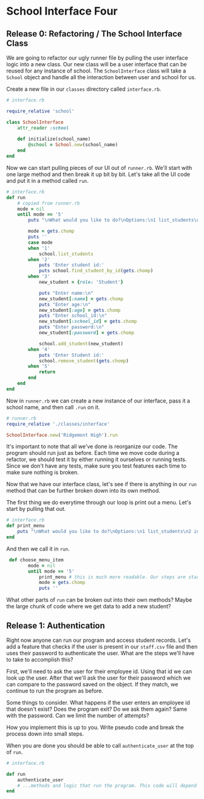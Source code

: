 # School Interface Four

## Release 0: Refactoring / The School Interface Class 

We are going to refactor our ugly runner file by pulling the user interface logic into a new class. Our new class will be a user interface that can be reused for any instance of school. The `SchoolInterface` class will take a `School` object and handle all the interaction between user and school for us. 

Create a new file in our `classes` directory called `interface.rb`. 

```Ruby
# interface.rb

require_relative 'school'

class SchoolInterface
    attr_reader :school 
    
    def initialize(school_name)
        @school = School.new(school_name) 
    end 
end 
```

Now we can start pulling pieces of our UI out of `runner.rb`. We'll start with one large method and then break it up bit by bit. Let's take all the UI code and put it in a method called `run`. 

```Ruby
# interface.rb 
def run 
    # copied from runner.rb
    mode = nil 
    until mode == '5'
        puts "\nWhat would you like to do?\nOptions:\n1 list_students\n2 individul Student <student_id>\n3 add_student\n4 remove_student <student_id>\n5 quit\n"

        mode = gets.chomp
        puts '' 
        case mode 
        when '1'
            school.list_students
        when '2'
            puts 'Enter student id:'
            puts school.find_student_by_id(gets.chomp)          
        when '3'
            new_student = {role: 'Student'}

            puts "Enter name:\n"
            new_student[:name] = gets.chomp 
            puts "Enter age:\n"
            new_student[:age] = gets.chomp 
            puts "Enter school_id:\n"
            new_student[:school_id] = gets.chomp 
            puts "Enter password:\n"
            new_student[:password] = gets.chomp 

            school.add_student(new_student)
        when '4'
            puts 'Enter Student id:'
            school.remove_student(gets.chomp)
        when '5' 
            return 
        end  
    end 
end 
```

Now in `runner.rb` we can create a new instance of our interface, pass it a school name, and then call `.run` on it. 

```Ruby
# runner.rb 
require_relative './classes/interface'

SchoolInterface.new('Ridgemont High').run 
```
It's important to note that all we've done is reorganize our code. The program should run just as before. Each time we move code during a refactor, we should test it by either running it ourselves or running tests. Since we don't have any tests, make sure you test features each time to make sure nothing is broken. 

Now that we have our interface class, let's see if there is anything in our `run` method that can be further broken down into its own method. 

The first thing we do everytime through our loop is print out a menu. Let's start by pulling that out. 

```Ruby 
# interface.rb
def print_menu
    puts "\nWhat would you like to do?\nOptions:\n1 list_students\n2 individul Student <student_id>\n3 add_student\n4 remove_student <student_id>\n5 quit\n"
end
```

And then we call it in `run`. 

```Ruby
 def choose_menu_item
        mode = nil 
        until mode == '5'
            print_menu # this is much more readable. Our steps are starting to look like a list of steps in english. 
            mode = gets.chomp
            puts '' 
```

What other parts of `run` can be broken out into their own methods? Maybe the large chunk of code where we get data to add a new student? 

## Release 1: Authentication 

Right now anyone can run our program and access student records. Let's add a feature that checks if the user is present in our `staff.csv` file and then uses their password to authenticate the user. What are the steps we'll have to take to accomplish this? 

First, we'll need to ask the user for their employee id. Using that id we can look up the user. After that we'll ask the user for their password which we can compare to the password saved on the object. If they match, we continue to run the program as before. 

Some things to consider. What happens if the user enters an employee id that doesn't exist? Does the program exit? Do we ask them again? Same with the password. Can we limit the number of attempts? 

How you implement this is up to you. Write pseudo code and break the process down into small steps. 

When you are done you should be able to call `authenticate_user` at the top of `run`. 

```Ruby 
# interface.rb 

def run 
    authenticate_user
    # ...methods and logic that run the program. This code will depend on how you chose to refactor. 
end 
```